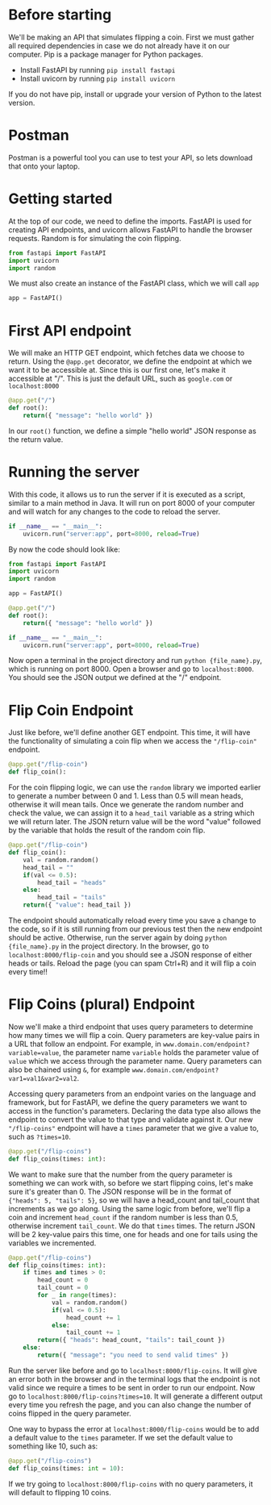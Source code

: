 # Before starting
We'll be making an API that simulates flipping a coin. First we must gather all required dependencies in case we do not already have it on our computer. Pip is a package manager for Python packages.  
- Install FastAPI by running `pip install fastapi`
- Install uvicorn by running `pip install uvicorn`  

If you do not have pip, install or upgrade your version of Python to the latest version.

# Postman
Postman is a powerful tool you can use to test your API, so lets download that onto your laptop.

# Getting started
At the top of our code, we need to define the imports. FastAPI is used for creating API endpoints, and uvicorn allows FastAPI to handle the browser requests. Random is for simulating the coin flipping.

```py
from fastapi import FastAPI
import uvicorn
import random
```

We must also create an instance of the FastAPI class, which we will call `app`
```py
app = FastAPI()
```

# First API endpoint
We will make an HTTP GET endpoint, which fetches data we choose to return. Using the `@app.get` decorator, we define the endpoint at which we want it to be accessible at. Since this is our first one, let's make it accessible at "/". This is just the default URL, such as `google.com` or `localhost:8000`
```py
@app.get("/")
def root():
    return({ "message": "hello world" })
```
In our `root()` function, we define a simple "hello world" JSON response as the return value.

# Running the server
With this code, it allows us to run the server if it is executed as a script, similar to a main method in Java. It will run on port 8000 of your computer and will watch for any changes to the code to reload the server.
```py
if __name__ == "__main__":
    uvicorn.run("server:app", port=8000, reload=True)
```

By now the code should look like:
```py
from fastapi import FastAPI
import uvicorn
import random

app = FastAPI()

@app.get("/")
def root():
    return({ "message": "hello world" })

if __name__ == "__main__":
    uvicorn.run("server:app", port=8000, reload=True)
```

Now open a terminal in the project directory and run `python {file_name}.py`, which is running on port 8000. Open a browser and go to `localhost:8000`. You should see the JSON output we defined at the "/" endpoint.

# Flip Coin Endpoint
Just like before, we'll define another GET endpoint. This time, it will have the functionality of simulating a coin flip when we access the `"/flip-coin"` endpoint. 
```py
@app.get("/flip-coin")
def flip_coin():
```

For the coin flipping logic, we can use the `random` library we imported earlier to generate a number between 0 and 1. Less than 0.5 will mean heads, otherwise it will mean tails. Once we generate the random number and check the value, we can assign it to a `head_tail` variable as a string which we will return later. The JSON return value will be the word "value" followed by the variable that holds the result of the random coin flip.
```py
@app.get("/flip-coin")
def flip_coin():
    val = random.random()
    head_tail = ""
    if(val <= 0.5):
        head_tail = "heads"
    else:
        head_tail = "tails"
    return({ "value": head_tail })
```

The endpoint should automatically reload every time you save a change to the code, so if it is still running from our previous test then the new endpoint should be active. Otherwise, run the server again by doing `python {file_name}.py` in the project directory. In the browser, go to `localhost:8000/flip-coin` and you should see a JSON response of either heads or tails. Reload the page (you can spam Ctrl+R) and it will flip a coin every time!!

# Flip Coins (plural) Endpoint
Now we'll make a third endpoint that uses query parameters to determine how many times we will flip a coin. Query parameters are key-value pairs in a URL that follow an endpoint. For example, in `www.domain.com/endpoint?variable=value`, the parameter name `variable` holds the parameter value of `value` which we access through the parameter name. Query parameters can also be chained using `&`, for example `www.domain.com/endpoint?var1=val1&var2=val2`.

Accessing query parameters from an endpoint varies on the language and framework, but for FastAPI, we define the query parameters we want to access in the function's parameters. Declaring the data type also allows the endpoint to convert the value to that type and validate against it. Our new `"/flip-coins"` endpoint will have a `times` parameter that we give a value to, such as `?times=10`. 
```py
@app.get("/flip-coins")
def flip_coins(times: int):
```

We want to make sure that the number from the query parameter is something we can work with, so before we start flipping coins, let's make sure it's greater than 0. The JSON response will be in the format of `{"heads": 5, "tails": 5}`, so we will have a head_count and tail_count that increments as we go along. Using the same logic from before, we'll flip a coin and increment `head_count` if the random number is less than 0.5, otherwise increment `tail_count`. We do that `times` times. The return JSON will be 2 key-value pairs this time, one for heads and one for tails using the variables we incremented.
```py
@app.get("/flip-coins")
def flip_coins(times: int):
    if times and times > 0:
        head_count = 0
        tail_count = 0
        for _ in range(times):
            val = random.random()
            if(val <= 0.5):
                head_count += 1
            else:
                tail_count += 1
        return({ "heads": head_count, "tails": tail_count })
    else:
        return({ "message": "you need to send valid times" })
```

Run the server like before and go to `localhost:8000/flip-coins`. It will give an error both in the browser and in the terminal logs that the endpoint is not valid since we require a times to be sent in order to run our endpoint. Now go to `localhost:8000/flip-coins?times=10`. It will generate a different output every time you refresh the page, and you can also change the number of coins flipped in the query parameter. 

One way to bypass the error at `localhost:8000/flip-coins` would be to add a default value to the `times` parameter. If we set the default value to something like 10, such as:
```py
@app.get("/flip-coins")
def flip_coins(times: int = 10):
```
If we try going to `localhost:8000/flip-coins` with no query parameters, it will default to flipping 10 coins.
